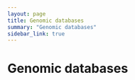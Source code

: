 ```yaml
---
layout: page
title: Genomic databases
summary: "Genomic databases"
sidebar_link: true
---
```


# Genomic databases
